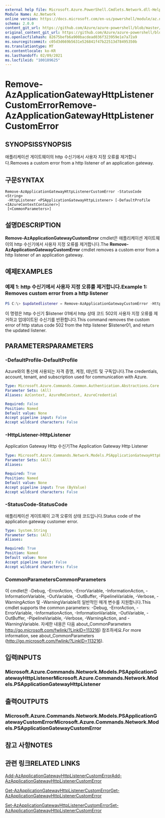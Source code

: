 ```yaml
---
external help file: Microsoft.Azure.PowerShell.Cmdlets.Network.dll-Help.xml
Module Name: Az.Network
online version: https://docs.microsoft.com/en-us/powershell/module/az.network/remove-azapplicationgatewayhttplistenercustomerror
schema: 2.0.0
content_git_url: https://github.com/Azure/azure-powershell/blob/master/src/Network/Network/help/Remove-AzApplicationGatewayHttpListenerCustomError.md
original_content_git_url: https://github.com/Azure/azure-powershell/blob/master/src/Network/Network/help/Remove-AzApplicationGatewayHttpListenerCustomError.md
ms.openlocfilehash: 82675befb6a900bacdead036f323959e1e7a72a9
ms.sourcegitcommit: c05d3d669b5631e526841f47b22513d78495350b
ms.translationtype: MT
ms.contentlocale: ko-KR
ms.lasthandoff: 02/09/2021
ms.locfileid: "100189625"
---
```

# <span data-ttu-id="58eae-101">Remove-AzApplicationGatewayHttpListenerCustomError</span><span class="sxs-lookup"><span data-stu-id="58eae-101">Remove-AzApplicationGatewayHttpListenerCustomError</span></span>

## <span data-ttu-id="58eae-102">SYNOPSIS</span><span class="sxs-lookup"><span data-stu-id="58eae-102">SYNOPSIS</span></span>
<span data-ttu-id="58eae-103">애플리케이션 게이트웨이의 http 수신기에서 사용자 지정 오류를 제거합니다.</span><span class="sxs-lookup"><span data-stu-id="58eae-103">Removes a custom error from a http listener of an application gateway.</span></span>

## <span data-ttu-id="58eae-104">구문</span><span class="sxs-lookup"><span data-stu-id="58eae-104">SYNTAX</span></span>

```
Remove-AzApplicationGatewayHttpListenerCustomError -StatusCode <String>
 -HttpListener <PSApplicationGatewayHttpListener> [-DefaultProfile <IAzureContextContainer>]
 [<CommonParameters>]
```

## <span data-ttu-id="58eae-105">설명</span><span class="sxs-lookup"><span data-stu-id="58eae-105">DESCRIPTION</span></span>
<span data-ttu-id="58eae-106">**Remove-AzApplicationGatewayCustomError** cmdlet은 애플리케이션 게이트웨이의 http 수신기에서 사용자 지정 오류를 제거합니다.</span><span class="sxs-lookup"><span data-stu-id="58eae-106">The **Remove-AzApplicationGatewayCustomError** cmdlet removes a custom error from a http listener of an application gateway.</span></span>

## <span data-ttu-id="58eae-107">예제</span><span class="sxs-lookup"><span data-stu-id="58eae-107">EXAMPLES</span></span>

### <span data-ttu-id="58eae-108">예제 1: http 수신기에서 사용자 지정 오류를 제거합니다.</span><span class="sxs-lookup"><span data-stu-id="58eae-108">Example 1: Removes custom error from a http listener</span></span>
```powershell
PS C:\> $updatedlistener = Remove-AzApplicationGatewayCustomError -HttpListener $listener01 -StatusCode HttpStatus502
```

<span data-ttu-id="58eae-109">이 명령은 http 수신기 $listener 01에서 http 상태 코드 502의 사용자 지정 오류를 제거하고 업데이트된 수신기를 반환합니다.</span><span class="sxs-lookup"><span data-stu-id="58eae-109">This command removes the custom error of http status code 502 from the http listener $listener01, and return the updated listener.</span></span>

## <span data-ttu-id="58eae-110">PARAMETERS</span><span class="sxs-lookup"><span data-stu-id="58eae-110">PARAMETERS</span></span>

### <span data-ttu-id="58eae-111">-DefaultProfile</span><span class="sxs-lookup"><span data-stu-id="58eae-111">-DefaultProfile</span></span>
<span data-ttu-id="58eae-112">Azure와의 통신에 사용되는 자격 증명, 계정, 테넌트 및 구독입니다.</span><span class="sxs-lookup"><span data-stu-id="58eae-112">The credentials, account, tenant, and subscription used for communication with Azure.</span></span>

```yaml
Type: Microsoft.Azure.Commands.Common.Authentication.Abstractions.Core.IAzureContextContainer
Parameter Sets: (All)
Aliases: AzContext, AzureRmContext, AzureCredential

Required: False
Position: Named
Default value: None
Accept pipeline input: False
Accept wildcard characters: False
```

### <span data-ttu-id="58eae-113">-HttpListener</span><span class="sxs-lookup"><span data-stu-id="58eae-113">-HttpListener</span></span>
<span data-ttu-id="58eae-114">Application Gateway Http 수신기</span><span class="sxs-lookup"><span data-stu-id="58eae-114">The Application Gateway Http Listener</span></span>

```yaml
Type: Microsoft.Azure.Commands.Network.Models.PSApplicationGatewayHttpListener
Parameter Sets: (All)
Aliases:

Required: True
Position: Named
Default value: None
Accept pipeline input: True (ByValue)
Accept wildcard characters: False
```

### <span data-ttu-id="58eae-115">-StatusCode</span><span class="sxs-lookup"><span data-stu-id="58eae-115">-StatusCode</span></span>
<span data-ttu-id="58eae-116">애플리케이션 게이트웨이 고객 오류의 상태 코드입니다.</span><span class="sxs-lookup"><span data-stu-id="58eae-116">Status code of the application gateway customer error.</span></span>

```yaml
Type: System.String
Parameter Sets: (All)
Aliases:

Required: True
Position: Named
Default value: None
Accept pipeline input: False
Accept wildcard characters: False
```

### <span data-ttu-id="58eae-117">CommonParameters</span><span class="sxs-lookup"><span data-stu-id="58eae-117">CommonParameters</span></span>
<span data-ttu-id="58eae-118">이 cmdlet은 -Debug, -ErrorAction, -ErrorVariable, -InformationAction, -InformationVariable, -OutVariable, -OutBuffer, -PipelineVariable, -Verbose, -WarningAction 및 -WarningVariable의 일반적인 매개 변수를 지원합니다.</span><span class="sxs-lookup"><span data-stu-id="58eae-118">This cmdlet supports the common parameters: -Debug, -ErrorAction, -ErrorVariable, -InformationAction, -InformationVariable, -OutVariable, -OutBuffer, -PipelineVariable, -Verbose, -WarningAction, and -WarningVariable.</span></span> <span data-ttu-id="58eae-119">자세한 내용은 다음 about_CommonParameters http://go.microsoft.com/fwlink/?LinkID=113216) 참조하세요.</span><span class="sxs-lookup"><span data-stu-id="58eae-119">For more information, see about_CommonParameters (http://go.microsoft.com/fwlink/?LinkID=113216).</span></span>

## <span data-ttu-id="58eae-120">입력</span><span class="sxs-lookup"><span data-stu-id="58eae-120">INPUTS</span></span>

### <span data-ttu-id="58eae-121">Microsoft.Azure.Commands.Network.Models.PSApplicationGatewayHttpListener</span><span class="sxs-lookup"><span data-stu-id="58eae-121">Microsoft.Azure.Commands.Network.Models.PSApplicationGatewayHttpListener</span></span>

## <span data-ttu-id="58eae-122">출력</span><span class="sxs-lookup"><span data-stu-id="58eae-122">OUTPUTS</span></span>

### <span data-ttu-id="58eae-123">Microsoft.Azure.Commands.Network.Models.PSApplicationGatewayCustomError</span><span class="sxs-lookup"><span data-stu-id="58eae-123">Microsoft.Azure.Commands.Network.Models.PSApplicationGatewayCustomError</span></span>

## <span data-ttu-id="58eae-124">참고 사항</span><span class="sxs-lookup"><span data-stu-id="58eae-124">NOTES</span></span>

## <span data-ttu-id="58eae-125">관련 링크</span><span class="sxs-lookup"><span data-stu-id="58eae-125">RELATED LINKS</span></span>

[<span data-ttu-id="58eae-126">Add-AzApplicationGatewayHttpListenerCustomError</span><span class="sxs-lookup"><span data-stu-id="58eae-126">Add-AzApplicationGatewayHttpListenerCustomError</span></span>](./Add-AzApplicationGatewayHttpListenerCustomError.md)

[<span data-ttu-id="58eae-127">Get-AzApplicationGatewayHttpListenerCustomError</span><span class="sxs-lookup"><span data-stu-id="58eae-127">Get-AzApplicationGatewayHttpListenerCustomError</span></span>](./Get-AzApplicationGatewayHttpListenerCustomError.md)

[<span data-ttu-id="58eae-128">Set-AzApplicationGatewayHttpListenerCustomError</span><span class="sxs-lookup"><span data-stu-id="58eae-128">Set-AzApplicationGatewayHttpListenerCustomError</span></span>](./Set-AzApplicationGatewayHttpListenerCustomError.md)
